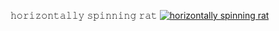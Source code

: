 𝚑𝚘𝚛𝚒𝚣𝚘𝚗𝚝𝚊𝚕𝚕𝚢 𝚜𝚙𝚒𝚗𝚗𝚒𝚗𝚐 𝚛𝚊𝚝
[![horizontally spinning rat](https://img.youtube.com/vi/PEUIqiBAaQw/maxresdefault.jpg)](https://youtu.be/PEUIqiBAaQw)
